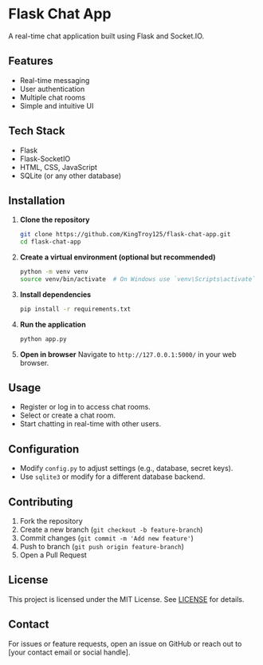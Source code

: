 # Flask Chat App

A real-time chat application built using Flask and Socket.IO.

## Features

- Real-time messaging
- User authentication
- Multiple chat rooms
- Simple and intuitive UI

## Tech Stack

- Flask
- Flask-SocketIO
- HTML, CSS, JavaScript
- SQLite (or any other database)

## Installation

1. **Clone the repository**
   ```sh
   git clone https://github.com/KingTroy125/flask-chat-app.git
   cd flask-chat-app
   ```

2. **Create a virtual environment (optional but recommended)**
   ```sh
   python -m venv venv
   source venv/bin/activate  # On Windows use `venv\Scripts\activate`
   ```

3. **Install dependencies**
   ```sh
   pip install -r requirements.txt
   ```

4. **Run the application**
   ```sh
   python app.py
   ```

5. **Open in browser**
   Navigate to `http://127.0.0.1:5000/` in your web browser.

## Usage

- Register or log in to access chat rooms.
- Select or create a chat room.
- Start chatting in real-time with other users.

## Configuration

- Modify `config.py` to adjust settings (e.g., database, secret keys).
- Use `sqlite3` or modify for a different database backend.

## Contributing

1. Fork the repository
2. Create a new branch (`git checkout -b feature-branch`)
3. Commit changes (`git commit -m 'Add new feature'`)
4. Push to branch (`git push origin feature-branch`)
5. Open a Pull Request

## License

This project is licensed under the MIT License. See [LICENSE](LICENSE) for details.

## Contact

For issues or feature requests, open an issue on GitHub or reach out to [your contact email or social handle].

